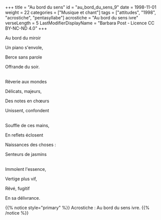 +++
title = "Au bord du sens"
id = "au_bord_du_sens_9"
date = 1998-11-01
weight = 22
categories = ["Musique et chant"]
tags = ["attitudes", "1998", "acrostiche", "pentasyllabe"]
acrostiche = "Au bord du sens ivre"
verseLength = 5
LastModifierDisplayName = "Barbara Post - Licence CC BY-NC-ND 4.0"
+++

Au bord du miroir

Un piano s'envole,

Berce sans parole

Offrande du soir.

 \
Rêverie aux mondes

Délicats, majeurs,

Des notes en chœurs

Unissent, confondent

 \
Souffle de ces mains,

En reflets éclosent

Naissances des choses :

Senteurs de jasmins

 \
Immolent l'essence,

Vertige plus vif,

Rêvé, fugitif

En sa délivrance.

{{% notice style="primary" %}}
Acrostiche : Au bord du sens ivre.
{{% /notice %}}
